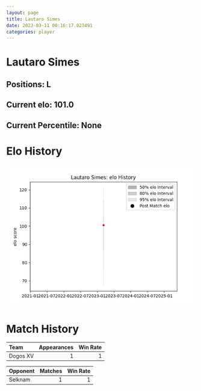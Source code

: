 ```yaml
---  
layout: page  
title: Lautaro Simes  
date: 2023-03-11 00:16:17.023491  
categories: player  
---
```

# Lautaro Simes

## Positions: L

## Current elo: 101.0

## Current Percentile: None

# Elo History


![elo history](history_LautaroSimes.png)
# Match History


| Team     |   Appearances |   Win Rate |
|:---------|--------------:|-----------:|
| Dogos XV |             1 |          1 |

| Opponent   |   Matches |   Win Rate |
|:-----------|----------:|-----------:|
| Selknam    |         1 |          1 |